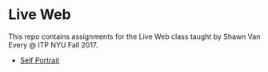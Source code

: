 # Live Web

This repo contains assignments for the Live Web class taught by Shawn Van Every @ ITP NYU Fall 2017.

- [Self Portrait](/portrait)